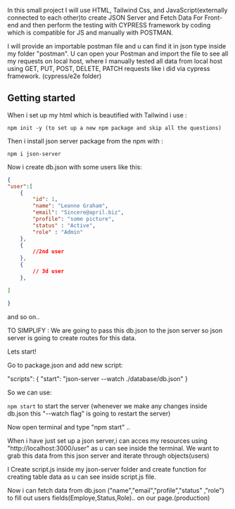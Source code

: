 In this small project I will use HTML, Tailwind Css, and JavaScript(externally connected to each other)to create JSON Server and Fetch Data For Front-end and then perform the
testing with CYPRESS framework by coding  which is compatible for JS and manually with POSTMAN.

I will provide an importable postman file and u can find it in json type inside my folder "postman".
U can open your Postman and import the file to see all my requests on local host,
where I manually tested all data from local host using GET, PUT, POST, DELETE, PATCH requests like i did via cypress framework. 
(cypress/e2e folder)

## Getting started

When i set up my html which is beautified with Tailwind i use :
```
npm init -y (to set up a new npm package and skip all the questions)
```

Then i install json server package from the npm with :

```
npm i json-server
```
Now i  create db.json with some users like this:


```json
{
"user":[
    {
        "id": 1,
        "name": "Leanne Graham",
        "email": "Sincere@april.biz",
        "profile": "some picture",
        "status" : "Active",
        "role" : "Admin"
    },
    {
        //2nd user
    }, 
    {
        // 3d user
    },

]

}
```
and so on..

TO SIMPLIFY : We are going to pass this db.json to the json server so json server is going to create routes for this data.

Lets start!

Go to package.json and add new script:

 "scripts": {
    "start": "json-server --watch ./database/db.json" 
  }  
  
So we can use:

 ```npm start``` to start the server
(whenever we make any changes inside db.json this "--watch flag" is going to restart the server)

Now open terminal and type "npm start" ..

When i have just set up a json server,i can acces my resources using "http://localhost:3000/user" as u can see inside the terminal.
We want to grab this data from this json server and iterate through objects(users)

I Create script.js inside my json-server folder and create function for creating table data as u can see inside script.js file.

Now i can fetch data from db.json ("name","email","profile","status" ,"role") to fill out users fields(Employe,Status,Role).. on our page.(production)
